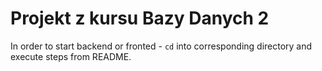# Projekt z kursu Bazy Danych 2

In order to start backend or fronted - `cd` into corresponding directory and execute steps from README.
